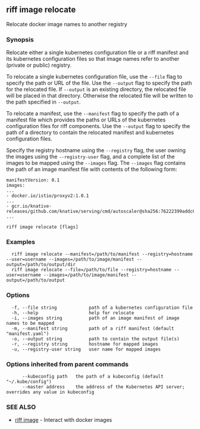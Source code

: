 ## riff image relocate

Relocate docker image names to another registry

### Synopsis

Relocate either a single kubernetes configuration file or a riff manifest and its kubernetes configuration files so that image names refer to another (private or public) registry.

To relocate a single kubernetes configuration file, use the `--file` flag to specify the path or URL of the file. Use the `--output` flag to specify the path for the relocated file. If `--output` is an existing directory, the relocated file will be placed in that directory. Otherwise the relocated file will be written to the path specified in `--output`.

To relocate a manifest, use the `--manifest` flag to specify the path of a manifest file which provides the paths or URLs of the kubernetes configuration files for riff components. Use the `--output` flag to specify the path of a directory to contain the relocated manifest and kubernetes configuration files.

Specify the registry hostname using the `--registry` flag, the user owning the images using the `--registry-user` flag, and a complete list of the images to be mapped using the `--images` flag. The `--images` flag contains the path of an image manifest file with contents of the following form:

    manifestVersion: 0.1
    images:
    ...
    - docker.io/istio/proxyv2:1.0.1
    ...
    - gcr.io/knative-releases/github.com/knative/serving/cmd/autoscaler@sha256:76222399addc02454db9837ea3ff54bae29849168586051a9d0180daa2c1a805
    ... 



```
riff image relocate [flags]
```

### Examples

```
  riff image relocate --manifest=/path/to/manifest --registry=hostname --user=username --images=/path/to/image/manifest --output=/path/to/output/dir
  riff image relocate --file=/path/to/file --registry=hostname --user=username --images=/path/to/image/manifest --output=/path/to/output
```

### Options

```
  -f, --file string            path of a kubernetes configuration file
  -h, --help                   help for relocate
  -i, --images string          path of an image manifest of image names to be mapped
  -m, --manifest string        path of a riff manifest (default "manifest.yaml")
  -o, --output string          path to contain the output file(s)
  -r, --registry string        hostname for mapped images
  -u, --registry-user string   user name for mapped images
```

### Options inherited from parent commands

```
      --kubeconfig path   the path of a kubeconfig (default "~/.kube/config")
      --master address    the address of the Kubernetes API server; overrides any value in kubeconfig
```

### SEE ALSO

* [riff image](riff_image.md)	 - Interact with docker images

